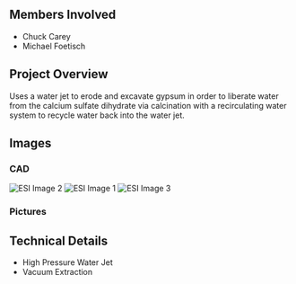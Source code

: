 ## Members Involved
* Chuck Carey
* Michael Foetisch

## Project Overview
Uses a water jet to erode and excavate gypsum in order to liberate water from the calcium sulfate dihydrate via calcination with a recirculating water system to recycle water back into the water jet.

## Images
### CAD
![ESI Image 2](/projects/esi/Small_System_1.png)
![ESI Image 1](/projects/esi/System_Design.png)
![ESI Image 3](/projects/esi/Saturated_Water_Recycling_System.png)

### Pictures

## Technical Details
* High Pressure Water Jet
* Vacuum Extraction